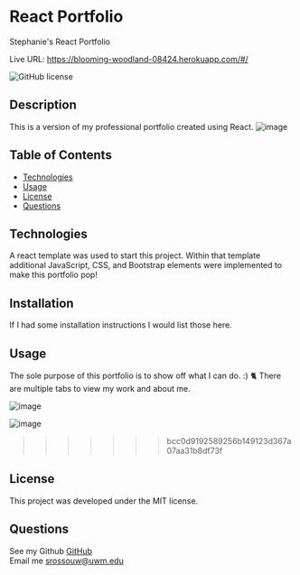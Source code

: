 # React Portfolio
Stephanie's React Portfolio

Live URL: https://blooming-woodland-08424.herokuapp.com/#/

 ![GitHub license](https://img.shields.io/badge/license-MIT-blue.svg)

##  Description
This is a version of my professional portfolio created using React. 
![image](https://user-images.githubusercontent.com/105831699/197681191-e2bd41f5-7f94-4b0d-97e9-76201c10e64a.png)

##  Table of Contents
* [Technologies](#technologies)
* [Usage](#usage)
* [License](#license)
* [Questions](#questions)
  
## Technologies
A react template was used to start this project. Within that template additional JavaScript, CSS, and Bootstrap elements were implemented to make this portfolio pop!


## Installation
If I had some installation instructions I would list those here. 

## Usage

The sole purpose of this portfolio is to show off what I can do. :) 🐈
There are multiple tabs to view my work and about me.


![image](https://user-images.githubusercontent.com/105831699/197681387-e1b3aecf-a65e-4ac4-a669-3e6ced9808ef.png)


![image](https://user-images.githubusercontent.com/105831699/197681459-6feec81d-e7ce-4512-a225-cc619341573c.png)



>>>>>>> bcc0d9192589256b149123d367a07aa31b8df73f


## License
This project was developed under the MIT license.



## Questions  
See my Github [GitHub](https://github.com/strossouw)  
Email me  <srossouw@uwm.edu>
